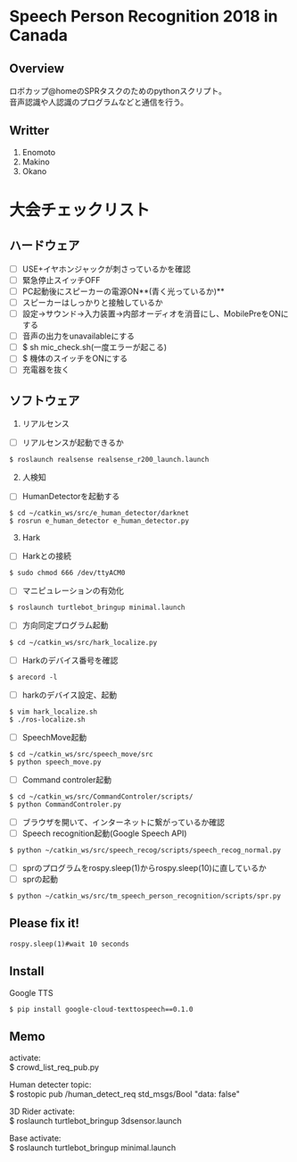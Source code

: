 # Speech Person Recognition 2018 in Canada
## Overview
ロボカップ@homeのSPRタスクのためのpythonスクリプト。  
音声認識や人認識のプログラムなどと通信を行う。  
## Writter
1. Enomoto
2. Makino
3. Okano
# 大会チェックリスト
## ハードウェア
- [ ] USE+イヤホンジャックが刺さっているかを確認
- [ ] 緊急停止スイッチOFF
- [ ] PC起動後にスピーカーの電源ON**(青く光っているか)**
- [ ] スピーカーはしっかりと接触しているか
- [ ] 設定->サウンド->入力装置->内部オーディオを消音にし、MobilePreをONにする
- [ ] 音声の出力をunavailableにする
- [ ] $ sh mic_check.sh(一度エラーが起こる)
- [ ] $ 機体のスイッチをONにする
- [ ] 充電器を抜く
## ソフトウェア
1. リアルセンス
- [ ] リアルセンスが起動できるか
```
$ roslaunch realsense realsense_r200_launch.launch
```
2. 人検知
- [ ] HumanDetectorを起動する
```
$ cd ~/catkin_ws/src/e_human_detector/darknet
$ rosrun e_human_detector e_human_detector.py
```
3. Hark
- [ ] Harkとの接続
```
$ sudo chmod 666 /dev/ttyACM0
```
- [ ] マニピュレーションの有効化
```
$ roslaunch turtlebot_bringup minimal.launch
```
- [ ] 方向同定プログラム起動
```
$ cd ~/catkin_ws/src/hark_localize.py
```
- [ ] Harkのデバイス番号を確認
```
$ arecord -l
```
- [ ] harkのデバイス設定、起動
```
$ vim hark_localize.sh
$ ./ros-localize.sh
```
- [ ] SpeechMove起動
```
$ cd ~/catkin_ws/src/speech_move/src
$ python speech_move.py
```
- [ ] Command controler起動
```
$ cd ~/catkin_ws/src/CommandControler/scripts/
$ python CommandControler.py
```
- [ ] ブラウザを開いて、インターネットに繋がっているか確認
- [ ] Speech recognition起動(Google Speech API)
```
$ python ~/catkin_ws/src/speech_recog/scripts/speech_recog_normal.py
```
- [ ] sprのプログラムをrospy.sleep(1)からrospy.sleep(10)に直しているか
- [ ] sprの起動
```
$ python ~/catkin_ws/src/tm_speech_person_recognition/scripts/spr.py
```

## Please fix it!
```
rospy.sleep(1)#wait 10 seconds
```

## Install
Google TTS  
```
$ pip install google-cloud-texttospeech==0.1.0
```

## Memo 
activate:  
$ crowd_list_req_pub.py

Human detecter topic:  
$ rostopic pub /human_detect_req std_msgs/Bool "data: false"

3D Rider activate:  
$ roslaunch turtlebot_bringup 3dsensor.launch

Base activate:  
$ roslaunch turtlebot_bringup minimal.launch


